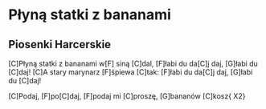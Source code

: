 # Płyną statki z bananami
## Piosenki Harcerskie


[C]Płyną statki z bananami w[F] siną [C]dal,
[F]łabi du da[C]j daj, [G]łabi du [C]daj!
[C]A stary marynarz [F]śpiewa [C]tak:
[F]łabi du da[C]j daj, [G]łabi du [C]daj!

[C]Podaj, [F]po[C]daj,
[F]podaj mi [C]proszę, [G]bananów [C]kosz{ X2}

